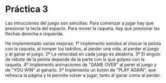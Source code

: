  # Práctica 3
 Las intrucciones del juego son sencillas: 
 Para comenzar a jugar hay que presionar la tecla del espacio.
 Para mover la raqueta, hay que presionar las flechas derecha e izquierda.

 He implementado varias mejoras:
    1º Implemento sonidos al chocar la pelota con la raqueta, al romper los ladrillos, al perder una vida,
    al perder el juego y al ganar el juego.
    2º La velocidad en cada juego es aleatoria.
    3º El angulo de rebote de la pelota depende de la parte con la que golpeo con la raqueta.
    4º Implemento animaciones de "GAME OVER" al perer el juego y de "YOU WIN" al ganarlo.
    5º Implemento un botón de "PLAY AGAIN", que refresca la página y te permite volver a jugar,
    tanto al ganar como al perder.
    